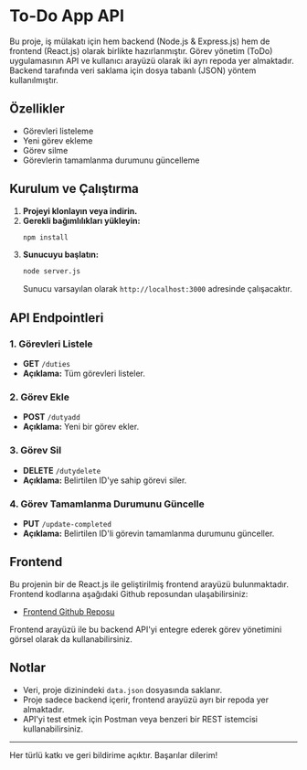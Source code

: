 # To-Do App API

Bu proje, iş mülakatı için hem backend (Node.js & Express.js) hem de frontend (React.js) olarak birlikte hazırlanmıştır. Görev yönetim (ToDo) uygulamasının API ve kullanıcı arayüzü olarak iki ayrı repoda yer almaktadır. Backend tarafında veri saklama için dosya tabanlı (JSON) yöntem kullanılmıştır.

## Özellikler

- Görevleri listeleme
- Yeni görev ekleme
- Görev silme
- Görevlerin tamamlanma durumunu güncelleme

## Kurulum ve Çalıştırma

1. **Projeyi klonlayın veya indirin.**
2. **Gerekli bağımlılıkları yükleyin:**
   ```bash
   npm install
   ```
3. **Sunucuyu başlatın:**
   ```bash
   node server.js
   ```
   Sunucu varsayılan olarak `http://localhost:3000` adresinde çalışacaktır.

## API Endpointleri

### 1. Görevleri Listele

- **GET** `/duties`
- **Açıklama:** Tüm görevleri listeler.

### 2. Görev Ekle

- **POST** `/dutyadd`
- **Açıklama:** Yeni bir görev ekler.

### 3. Görev Sil

- **DELETE** `/dutydelete`
- **Açıklama:** Belirtilen ID'ye sahip görevi siler.

### 4. Görev Tamamlanma Durumunu Güncelle

- **PUT** `/update-completed`
- **Açıklama:** Belirtilen ID'li görevin tamamlanma durumunu günceller.

## Frontend

Bu projenin bir de React.js ile geliştirilmiş frontend arayüzü bulunmaktadır. Frontend kodlarına aşağıdaki Github reposundan ulaşabilirsiniz:

- [Frontend Github Reposu](https://github.com/edacolakx/ToDoApp)

Frontend arayüzü ile bu backend API'yi entegre ederek görev yönetimini görsel olarak da kullanabilirsiniz.

## Notlar

- Veri, proje dizinindeki `data.json` dosyasında saklanır.
- Proje sadece backend içerir, frontend arayüzü ayrı bir repoda yer almaktadır.
- API'yi test etmek için Postman veya benzeri bir REST istemcisi kullanabilirsiniz.

---

Her türlü katkı ve geri bildirime açıktır. Başarılar dilerim!
